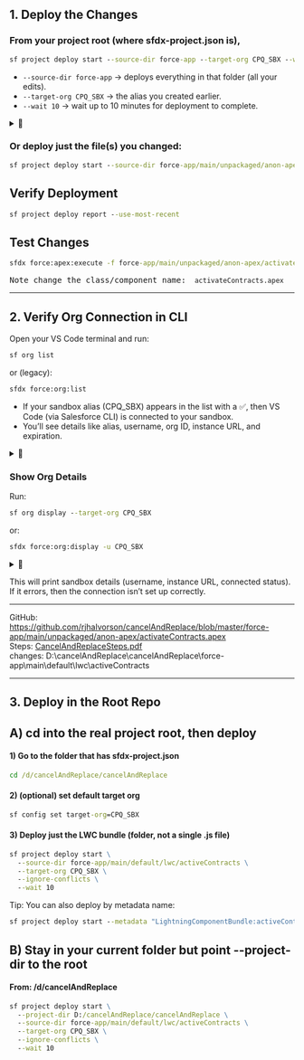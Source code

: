 

## 1. Deploy the Changes

### From your project root (where sfdx-project.json is), <br>
``` cmd
sf project deploy start --source-dir force-app --target-org CPQ_SBX --wait 10
```
<ul>
<li><code>--source-dir force-app</code> → deploys everything in that folder (all your edits).</li>
<li><code>--target-org CPQ_SBX</code> → the alias you created earlier.</li>
<li><code>--wait 10</code> → wait up to 10 minutes for deployment to complete.</li>
</ul>
<details>
  <summary>📌</summary>
<img width="1442" height="641" alt="image" src="https://github.com/user-attachments/assets/92742c0c-28b2-429f-b861-638cb81414eb" />
<tt>The following table reflects the changes.</tt>
</details>

### Or deploy just the file(s) you changed:<br>
``` cmd
sf project deploy start --source-dir force-app/main/unpackaged/anon-apex/activateContracts.apex --target-org CPQ_SBX --wait 10  
``` 

## Verify Deployment<br>
``` cmd
sf project deploy report --use-most-recent
``` 
## Test Changes<br>
``` cmd
sfdx force:apex:execute -f force-app/main/unpackaged/anon-apex/activateContracts.apex -u CPQ_SBX
``` 
<tt>Note change the class/component name: ` activateContracts.apex` </tt>
________________________________________________________________________________________________________________

## 2. Verify Org Connection in CLI

Open your VS Code terminal and run:

```cmd
sf org list
```

or (legacy):
```cmd
sfdx force:org:list
```
<ul>
<li> If your sandbox alias (CPQ_SBX) appears in the list with a ✅, then VS Code (via Salesforce CLI) is connected to your sandbox.</li>
<li> You’ll see details like alias, username, org ID, instance URL, and expiration.</li>
</ul>

<details>
  <summary>📌</summary>
  <img width="1398" height="317" alt="image" src="https://github.com/user-attachments/assets/2b387d99-0019-4169-bb9d-27feb6fb8570" />
 
</details>



### Show Org Details

Run:
```cmd
sf org display --target-org CPQ_SBX
```

or:
```cmd
sfdx force:org:display -u CPQ_SBX

```
<details>
  <summary>📌</summary>
⚠️ Warning: This command will expose sensitive information that allows for subsequent activity using your current authenticated session.
Sharing this information is equivalent to logging someone in under the current credential, resulting in unintended access and escalation of privilege.
</details>

This will print sandbox details (username, instance URL, connected status). <br>
If it errors, then the connection isn’t set up correctly.


___________________________________________________________________________________________________________

GitHub: https://github.com/rjhalvorson/cancelAndReplace/blob/master/force-app/main/unpackaged/anon-apex/activateContracts.apex <br>
Steps: [CancelAndReplaceSteps.pdf](https://github.com/user-attachments/files/22176462/CancelAndReplaceSteps.pdf)
<br>
changes: D:\cancelAndReplace\cancelAndReplace\force-app\main\default\lwc\activeContracts <br>



___________________________________________________________________________________________________________

## 3. Deploy in the Root Repo

## A) cd into the real project root, then deploy
#### 1) Go to the folder that has sfdx-project.json
```cmd
cd /d/cancelAndReplace/cancelAndReplace 
```

#### 2) (optional) set default target org
``` cmd
sf config set target-org=CPQ_SBX
```
#### 3) Deploy just the LWC bundle (folder, not a single .js file)
``` cmd
sf project deploy start \
  --source-dir force-app/main/default/lwc/activeContracts \
  --target-org CPQ_SBX \
  --ignore-conflicts \
  --wait 10
```
 Tip: You can also deploy by metadata name:
``` cmd
sf project deploy start --metadata "LightningComponentBundle:activeContracts" --target-org CPQ_SBX --wait 10
```
## B) Stay in your current folder but point --project-dir to the root

#### From: /d/cancelAndReplace
``` cmd
sf project deploy start \
  --project-dir D:/cancelAndReplace/cancelAndReplace \
  --source-dir force-app/main/default/lwc/activeContracts \
  --target-org CPQ_SBX \
  --ignore-conflicts \
  --wait 10
```

